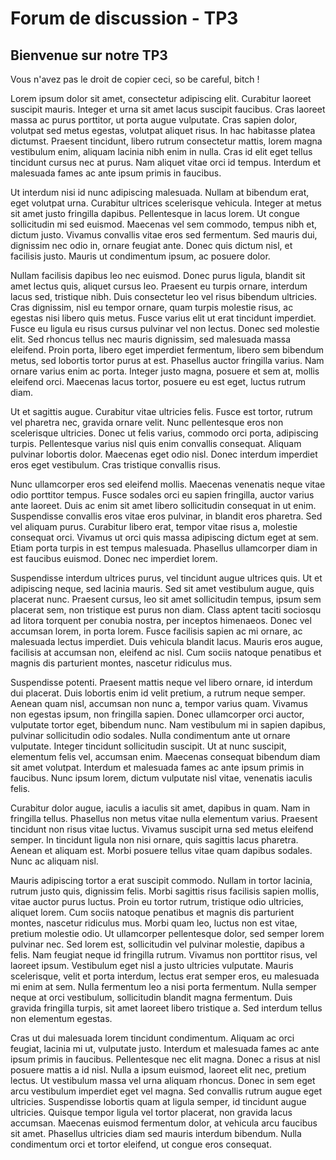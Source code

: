 # Forum de discussion - TP3

## Bienvenue sur notre TP3

Vous n'avez pas le droit de copier ceci, so be careful, bitch !

Lorem ipsum dolor sit amet, consectetur adipiscing elit. Curabitur laoreet suscipit mauris. Integer et urna sit amet lacus suscipit faucibus. Cras laoreet massa ac purus porttitor, ut porta augue vulputate. Cras sapien dolor, volutpat sed metus egestas, volutpat aliquet risus. In hac habitasse platea dictumst. Praesent tincidunt, libero rutrum consectetur mattis, lorem magna vestibulum enim, aliquam lacinia nibh enim in nulla. Cras id elit eget tellus tincidunt cursus nec at purus. Nam aliquet vitae orci id tempus. Interdum et malesuada fames ac ante ipsum primis in faucibus.

Ut interdum nisi id nunc adipiscing malesuada. Nullam at bibendum erat, eget volutpat urna. Curabitur ultrices scelerisque vehicula. Integer at metus sit amet justo fringilla dapibus. Pellentesque in lacus lorem. Ut congue sollicitudin mi sed euismod. Maecenas vel sem commodo, tempus nibh et, dictum justo. Vivamus convallis vitae eros sed fermentum. Sed mauris dui, dignissim nec odio in, ornare feugiat ante. Donec quis dictum nisl, et facilisis justo. Mauris ut condimentum ipsum, ac posuere dolor.

Nullam facilisis dapibus leo nec euismod. Donec purus ligula, blandit sit amet lectus quis, aliquet cursus leo. Praesent eu turpis ornare, interdum lacus sed, tristique nibh. Duis consectetur leo vel risus bibendum ultricies. Cras dignissim, nisl eu tempor ornare, quam turpis molestie risus, ac egestas nisi libero quis metus. Fusce varius elit ut erat tincidunt imperdiet. Fusce eu ligula eu risus cursus pulvinar vel non lectus. Donec sed molestie elit. Sed rhoncus tellus nec mauris dignissim, sed malesuada massa eleifend. Proin porta, libero eget imperdiet fermentum, libero sem bibendum metus, sed lobortis tortor purus at est. Phasellus auctor fringilla varius. Nam ornare varius enim ac porta. Integer justo magna, posuere et sem at, mollis eleifend orci. Maecenas lacus tortor, posuere eu est eget, luctus rutrum diam.

Ut et sagittis augue. Curabitur vitae ultricies felis. Fusce est tortor, rutrum vel pharetra nec, gravida ornare velit. Nunc pellentesque eros non scelerisque ultricies. Donec ut felis varius, commodo orci porta, adipiscing turpis. Pellentesque varius nisl quis enim convallis consequat. Aliquam pulvinar lobortis dolor. Maecenas eget odio nisl. Donec interdum imperdiet eros eget vestibulum. Cras tristique convallis risus.

Nunc ullamcorper eros sed eleifend mollis. Maecenas venenatis neque vitae odio porttitor tempus. Fusce sodales orci eu sapien fringilla, auctor varius ante laoreet. Duis ac enim sit amet libero sollicitudin consequat in ut enim. Suspendisse convallis eros vitae eros pulvinar, in blandit eros pharetra. Sed vel aliquam purus. Curabitur libero erat, tempor vitae risus a, molestie consequat orci. Vivamus ut orci quis massa adipiscing dictum eget at sem. Etiam porta turpis in est tempus malesuada. Phasellus ullamcorper diam in est faucibus euismod. Donec nec imperdiet lorem.

Suspendisse interdum ultrices purus, vel tincidunt augue ultrices quis. Ut et adipiscing neque, sed lacinia mauris. Sed sit amet vestibulum augue, quis placerat nunc. Praesent cursus, leo sit amet sollicitudin tempus, ipsum sem placerat sem, non tristique est purus non diam. Class aptent taciti sociosqu ad litora torquent per conubia nostra, per inceptos himenaeos. Donec vel accumsan lorem, in porta lorem. Fusce facilisis sapien ac mi ornare, ac malesuada lectus imperdiet. Duis vehicula blandit lacus. Mauris eros augue, facilisis at accumsan non, eleifend ac nisl. Cum sociis natoque penatibus et magnis dis parturient montes, nascetur ridiculus mus.

Suspendisse potenti. Praesent mattis neque vel libero ornare, id interdum dui placerat. Duis lobortis enim id velit pretium, a rutrum neque semper. Aenean quam nisl, accumsan non nunc a, tempor varius quam. Vivamus non egestas ipsum, non fringilla sapien. Donec ullamcorper orci auctor, vulputate tortor eget, bibendum nunc. Nam vestibulum mi in sapien dapibus, pulvinar sollicitudin odio sodales. Nulla condimentum ante ut ornare vulputate. Integer tincidunt sollicitudin suscipit. Ut at nunc suscipit, elementum felis vel, accumsan enim. Maecenas consequat bibendum diam sit amet volutpat. Interdum et malesuada fames ac ante ipsum primis in faucibus. Nunc ipsum lorem, dictum vulputate nisl vitae, venenatis iaculis felis.

Curabitur dolor augue, iaculis a iaculis sit amet, dapibus in quam. Nam in fringilla tellus. Phasellus non metus vitae nulla elementum varius. Praesent tincidunt non risus vitae luctus. Vivamus suscipit urna sed metus eleifend semper. In tincidunt ligula non nisi ornare, quis sagittis lacus pharetra. Aenean et aliquam est. Morbi posuere tellus vitae quam dapibus sodales. Nunc ac aliquam nisl.

Mauris adipiscing tortor a erat suscipit commodo. Nullam in tortor lacinia, rutrum justo quis, dignissim felis. Morbi sagittis risus facilisis sapien mollis, vitae auctor purus luctus. Proin eu tortor rutrum, tristique odio ultricies, aliquet lorem. Cum sociis natoque penatibus et magnis dis parturient montes, nascetur ridiculus mus. Morbi quam leo, luctus non est vitae, pretium molestie odio. Ut ullamcorper pellentesque dolor, sed semper lorem pulvinar nec. Sed lorem est, sollicitudin vel pulvinar molestie, dapibus a felis. Nam feugiat neque id fringilla rutrum. Vivamus non porttitor risus, vel laoreet ipsum. Vestibulum eget nisl a justo ultricies vulputate. Mauris scelerisque, velit et porta interdum, lectus erat semper eros, eu malesuada mi enim at sem. Nulla fermentum leo a nisi porta fermentum. Nulla semper neque at orci vestibulum, sollicitudin blandit magna fermentum. Duis gravida fringilla turpis, sit amet laoreet libero tristique a. Sed interdum tellus non elementum egestas.

Cras ut dui malesuada lorem tincidunt condimentum. Aliquam ac orci feugiat, lacinia mi ut, vulputate justo. Interdum et malesuada fames ac ante ipsum primis in faucibus. Pellentesque nec elit magna. Donec a risus at nisl posuere mattis a id nisl. Nulla a ipsum euismod, laoreet elit nec, pretium lectus. Ut vestibulum massa vel urna aliquam rhoncus. Donec in sem eget arcu vestibulum imperdiet eget vel magna. Sed convallis rutrum augue eget ultricies. Suspendisse lobortis quam at ligula semper, id tincidunt augue ultricies. Quisque tempor ligula vel tortor placerat, non gravida lacus accumsan. Maecenas euismod fermentum dolor, at vehicula arcu faucibus sit amet. Phasellus ultricies diam sed mauris interdum bibendum. Nulla condimentum orci et tortor eleifend, ut congue eros consequat.
